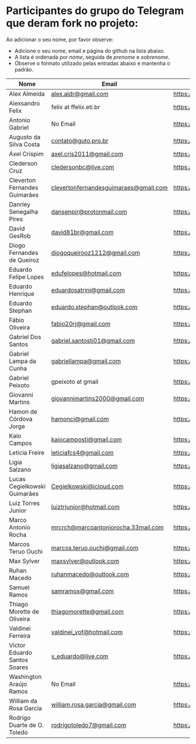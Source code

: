 ﻿# Participantes do grupo do Telegram que deram fork no projeto:

Ao adicionar o seu nome, por favor observe:

* Adicione o seu nome, email e página do github na lista abaixo.
* A lista é ordenada por *nome*, seguida de *prenome* e *sobrenome*.
* Observe o formato utilizado pelas entradas abaixo e mantenha o padrão.

| Nome                          | Email                                 | Github Page                         |
| ----------------------------- | ------------------------------------- | ----------------------------------- |
| Alex Almeida                  | alex.aldr@gmail.com                   | https://github.com/alexaldr         |
| Alexsandro Felix              | felix at ffelix.eti.br                | https://github.com/asfelix          |
| Antonio Gabriel               | No Email                              | https://github.com/presstart        |
| Augusto da Silva Costa        | contato@guto.pro.br                   | https://github.com/gutocosta        |
| Áxel Crispim                  | axel.cris2011@gmail.com               | https://github.com/ZartRock         |
| Clederson Cruz                | cledersonbc@live.com                  | https://github.com/Cledersonbc      |
| Cleverton Fernandes Guimarães | clevertonfernandesguimaraes@gmail.com | https://github.com/cfguimaraes      |
| Danrley Senegalha Pires       | dansenpir@protonmail.com              | https://github.com/dansenpir        |
| David GesRob                  | david81br@gmail.com                   | https://github.com/david81brs       |
| Diogo Fernandes de Queiroz    | diogoqueirooz1212@gmail.com           | https://github.com/Diogo-Queiroz    |
| Eduardo Felipe Lopes          | edufelopes@hotmail.com                | https://github.com/raikon55         |
| Eduardo Henrique              | eduardosatrini@gmail.com              | https://github.com/satrini          |
| Eduardo Stephan               | eduardo.stephan@outlook.com           | https://github.com/edustephan       |
| Fábio Oliveira                | fabio20rj@gmail.com                   | https://github.com/ffabiorj         |
| Gabriel Dos Santos            | gabriel.santosti01@gmail.com          | https://github.com/GabrielDS        |
| Gabriel Lampa da Cunha	      | gabriellampa@gmail.com	            	| https://github.com/icaroraci/	      |
| Gabriel Peixoto               | gpeixoto at gmail                     | https://github.com/neuraman         |
| Giovanni Martins              | giovannimartins2000@gmail.com         | https://github.com/GiovanniSM20     |
| Hamon de Córdova Jorge        | hamoncj@gmail.com                     | https://github.com/hamonCordova     |
| Kaio Campos                   | kaiocamposti@gmail.com                | https://github.com/kaiocampos       |
| Letícia Freire                | leticiafcs4@gmail.com                 | https://github.com/leticia-freire   |
| Ligia Salzano                 | ligiasalzano@gmail.com                | https://github.com/ligiasalzano     |
| Lucas Cegielkowski Guimarães  | Cegielkowski@icloud.com               | https://github.com/Cegielkowski     |
| Luiz Torres Junior            | luiztrjunior@hotmail.com              | https://github.com/luiztorresjr     |
| Marco Antonio Rocha           | mrcrch@marcoantoniorocha.33mail.com   | https://github.com/mrcrch           |
| Marcos Teruo Ouchi            | marcos.teruo.ouchi@gmail.com          | https://github.com/nixware          |
| Max Sylver                    | maxsylver@outlook.com                 | https://github.com/MaxTgr           |
| Ruhan Macedo                  | ruhanmacedo@outlook.com               | https://github.com/ruhanmacedo      |
| Samuel Ramos                  | samramox@gmail.com                    | https://github.com/samuelramox      |
| Thiago Morette de Oliveira    | thiagomorette@gmail.com               | https://github.com/Morette          |
| Valdinei Ferreira             | valdinei_vof@hotmail.com              | https://github.com/valdinei11       |
| Victor Eduardo Santos Soares  | v_eduardo@live.com                    | https://github.com/veduardo93       |
| Washington Araújo Ramos       | No Email                              | https://github.com/WashingtonARamos |
| William da Rosa Garcia        | william.rosa.garcia@gmail.com         | https://github.com/phewill          |
| Rodrigo Duarte de O. Toledo   | rodrigotoledo7@gmail.com              | https://github.com/rodrigotoledo7   |
